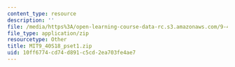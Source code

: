 ```yaml
---
content_type: resource
description: ''
file: /media/https%3A/open-learning-course-data-rc.s3.amazonaws.com/9-40-introduction-to-neural-computation-spring-2018/10ff6774cd74d891c5cd2ea703fe4ae7_MIT9_40S18_pset1.zip
file_type: application/zip
resourcetype: Other
title: MIT9_40S18_pset1.zip
uid: 10ff6774-cd74-d891-c5cd-2ea703fe4ae7
---
```

